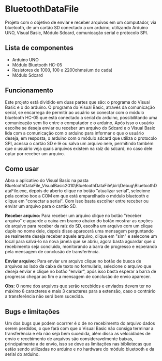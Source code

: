 # BluetoothDataFile 
Projeto com o objetivo de enviar e receber arquivos em um computador, via bluetooth, de um cartão SD conectado a um arduino, utilizando Arduino UNO, Visual Basic, Módulo Sdcard, comunicação serial e protocolo SPI.

## Lista de componentes
* Arduino UNO
* Módulo Bluetooth HC-05
* Resistores de 1000, 100 e 2200ohms(um de cada) 
* Módulo Sdcard
## Funcionamento
Este projeto está dividido em duas partes que são: o programa do Visual Basic e o do arduino. O programa do Visual Basic, através da comunicação serial,
se encarrega de permitir ao usuário se conectar com o módulo bluetooth HC-05 que está conectado a serial do arduino, possibilitando uma comunicação sem fio entre 
o computador e o arduino, Após isso o usuário escolhe se deseja enviar ou receber um arquivo do Sdcard e o Visual Basic lida com a comunicação com o arduino para 
informar o que o usuário deseja, em resposta, o arduino com o módulo sdcard que utiliza o protocolo SPI, acessa o cartão SD e lê ou salva um arquivo nele, 
permitindo também que o usuário veja quais arquivos existem na raíz do sdcard, no caso dele optar por receber um arquivo.

## Como usar 
Abra o aplicativo do Visual Basic na pasta BluetoothDataFile_VisualBasic2010\BluetoothDataFile\bin\Debug\BluetoothDataFile.exe, depois de aberto clique
no botão "atualizar serial", selecione pela combo box a COM em que está emparelhado o módulo bluetooth e clique em "conectar a serial". Com isso basta escolher entre
receber ou enviar um arquivo para o cartão SD.

**Receber arquivo:** Para receber um arquivo clique no botão "receber arquivo" e aguarde a caixa em branco abaixo do botão mostrar as opções de arquivo para receber da raíz do SD,
escolha um arquivo com um clique duplo no nome dele, depois disso aparecerá uma mensagem perguntando se realmente deseja receber aquele arquivo, clique em "sim" e
selecone um local para salvá-lo na nova janela que se abriu, agora basta aguardar que o recebimento seja concluído, monitorando a barra de progresso e esperando pela
mensagem de conclusão de transferência. 

**Enviar arquivo:** Para enviar um arquivo clique no botão de busca de arquivos ao lado da caixa de texto no formulário, selecione o arquivo que deseja enviar e clique no botão 
"enviar", após isso basta esperar a barra de progresso chegar ao fim e a mensagem de conclusão de envio aparecer.

**Obs:** O nome dos arquivos que serão recebidos e enviados devem ter no máximo 8 caracteres e mais 3 caracteres para a extensão, caso o contrário a transferência não será
bem sucedida.

## Bugs e limitações
Um dos bugs que podem ocorrrer é o de no recebimento do arquivo dados serem perdidos, o que fará com que o Visual Basic não consiga terminar a 
transferência e ela não seja bem sucedida, além disso as velocidades de envio e recebimento de arquivos são consideravelmente baixas, principalmente a de envio,
isso se deve as limitações nas bibliotecas que estão sendo utilizadas no arduino e no hardware do módulo bluetooth e da serial do arduino.
